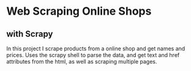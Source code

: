 # Web Scraping Online Shops

## with Scrapy
In this project I scrape products from a online shop and get names and prices. Uses the scrapy shell to parse the data, and get text and href attributes from the html, as well as scraping multiple pages.
